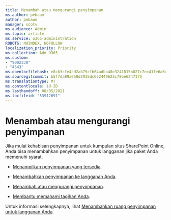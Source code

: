 ```yaml
---
title: Menambah atau mengurangi penyimpanan
ms.author: pebaum
author: pebaum
manager: scotv
ms.audience: Admin
ms.topic: article
ms.service: o365-administration
ROBOTS: NOINDEX, NOFOLLOW
localization_priority: Priority
ms.collection: Adm_O365
ms.custom:
- "9002330"
- "4543"
ms.openlocfilehash: e8cb3cfe4cd2ab79cfb64adba48e3241815b027c7ec41fe6a640ba7baa34ae7e
ms.sourcegitcommit: b5f7da89a650d2915dc652449623c78be6247175
ms.translationtype: MT
ms.contentlocale: id-ID
ms.lasthandoff: 08/05/2021
ms.locfileid: "53912691"
---
```

# <a name="increase-or-decrease-storage"></a>Menambah atau mengurangi penyimpanan

Jika mulai kehabisan penyimpanan untuk kumpulan situs SharePoint Online, Anda bisa menambahkan penyimpanan untuk langganan jika paket Anda memenuhi syarat. 

- [Menampilkan penyimpanan yang tersedia](https://docs.microsoft.com/microsoft-365/commerce/add-storage-space?view=o365-worldwide#view-available-storage). 

- [Menambahkan penyimpanan ke langganan Anda](https://docs.microsoft.com/microsoft-365/commerce/add-storage-space?view=o365-worldwide#add-storage-to-your-subscription). 

- [Menambah atau mengurangi penyimpanan](https://docs.microsoft.com/microsoft-365/commerce/add-storage-space?view=o365-worldwide#increase-or-decrease-storage). 

- [Membantu memahami tagihan Anda](https://docs.microsoft.com/microsoft-365/commerce/billing-and-payments/understand-your-invoice?view=o365-worldwide).

Untuk informasi selengkapnya, lihat [Menambahkan ruang penyimpanan untuk langganan Anda](https://docs.microsoft.com/microsoft-365/commerce/add-storage-space?view=o365-worldwide). 
